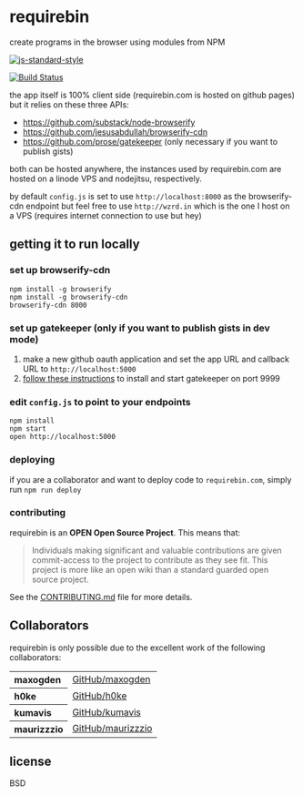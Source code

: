 # requirebin

create programs in the browser using modules from NPM

[![js-standard-style](https://raw.githubusercontent.com/feross/standard/master/badge.png)](https://github.com/feross/standard)

[![Build Status](https://travis-ci.org/maxogden/requirebin.svg?branch=master)](https://travis-ci.org/maxogden/requirebin)

the app itself is 100% client side (requirebin.com is hosted on github pages) but it relies on these three APIs:

- https://github.com/substack/node-browserify
- https://github.com/jesusabdullah/browserify-cdn
- https://github.com/prose/gatekeeper (only necessary if you want to publish gists)

both can be hosted anywhere, the instances used by requirebin.com are hosted on a linode VPS and nodejitsu, respectively.

by default `config.js` is set to use `http://localhost:8000` as the browserify-cdn endpoint but feel free to use `http://wzrd.in` which is the one I host on a VPS (requires internet connection to use but hey)

## getting it to run locally

### set up browserify-cdn

```
npm install -g browserify
npm install -g browserify-cdn
browserify-cdn 8000
```

### set up gatekeeper (only if you want to publish gists in dev mode)

1. make a new github oauth application and set the app URL and callback URL to `http://localhost:5000`
2. [follow these instructions](https://github.com/prose/gatekeeper#setup-your-gatekeeper) to install and start gatekeeper on port 9999

### edit `config.js` to point to your endpoints

```
npm install
npm start
open http://localhost:5000
```

### deploying

if you are a collaborator and want to deploy code to `requirebin.com`, simply run `npm run deploy`

### contributing

requirebin is an **OPEN Open Source Project**. This means that:

> Individuals making significant and valuable contributions are given commit-access to the project to contribute as they see fit. This project is more like an open wiki than a standard guarded open source project.

See the [CONTRIBUTING.md](contributing.md) file for more details.

## Collaborators

requirebin is only possible due to the excellent work of the following collaborators:

<table><tbody><tr><th align="left">maxogden</th><td><a href="https://github.com/maxogden">GitHub/maxogden</a></td></tr>
<tr><th align="left">h0ke</th><td><a href="https://github.com/h0ke">GitHub/h0ke</a></td></tr>
<tr><th align="left">kumavis</th><td><a href="https://github.com/kumavis">GitHub/kumavis</a></td></tr>
<tr><th align="left">maurizzzio</th><td><a href="https://github.com/maurizzzio">GitHub/maurizzzio</a></td></tr>
</tbody></table>

## license

BSD
